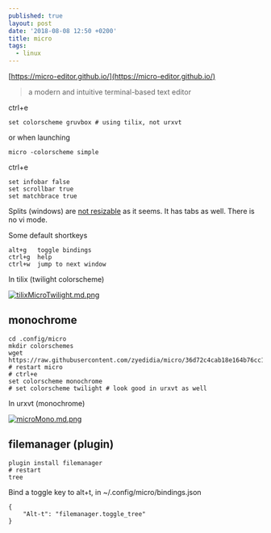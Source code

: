 ```yaml
---
published: true
layout: post
date: '2018-08-08 12:50 +0200'
title: micro
tags:
  - linux
---
```

[https://micro-editor.github.io/](https://micro-editor.github.io/)

> a modern and intuitive terminal-based text editor

ctrl+e

	set colorscheme gruvbox # using tilix, not urxvt
    
or when launching

	micro -colorscheme simple
    
ctrl+e

	set infobar false
    set scrollbar true
    set matchbrace true
    
Splits (windows) are [not resizable](https://github.com/zyedidia/micro/issues/770) as it seems. It has tabs as well. There is no vi mode.

Some default shortkeys

	alt+g   toggle bindings
    ctrl+g  help
    ctrl+w  jump to next window

In tilix (twilight colorscheme)

[![tilixMicroTwilight.md.png](https://images.weserv.nl/?url=//cdn.scrot.moe/images/2018/08/08/tilixMicroTwilight.md.png)](https://scrot.moe/image/9BjCh)

## monochrome

	cd .config/micro
    mkdir colorschemes
    wget https://raw.githubusercontent.com/zyedidia/micro/36d72c4cab18e164b76cc1496801051b118830d3/runtime/colorschemes/in_progress/monochrome.micro
    # restart micro
    # ctrl+e
    set colorscheme monochrome
    # set colorscheme twilight # look good in urxvt as well
    
In urxvt (monochrome)

[![microMono.md.png](https://images.weserv.nl/?url=//cdn.scrot.moe/images/2018/08/08/microMono.md.png)](https://scrot.moe/image/9BMmj)

## filemanager (plugin)

    plugin install filemanager
    # restart
    tree
    
Bind a toggle key to alt+t, in ~/.config/micro/bindings.json

    {
        "Alt-t": "filemanager.toggle_tree"
    }


